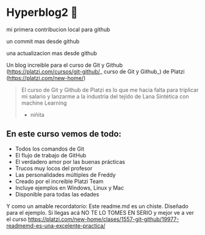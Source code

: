 # Hyperblog2 💚

mi primera contribucion local para github

un commit mas desde github

una actualizacion mas desde github


Un blog increible para el curso de Git y Github (https://platzi.com/cursos/git-github/_ curso de Git y Github_) de Platzi (https://platzi.com/new-home/)

> El curso de Git y Github de Platzi es lo que me hacia falta para triplicar mi salario y lanzarme a la industria del tejido de Lana Sintética con machine Learning
>
> - niñita

## En este curso vemos de todo:

- Todos los comandos de Git
- El flujo de trabajo de GitHub
- El verdadero amor por las buenas prácticas
- Trucos muy locos del profesor
- Las personalidades múltiples de Freddy
- Creado por el increible Platzi Team
- Incluye ejemplos en Windows, Linux y Mac
- Disponible para todas las edades

Y como un amable recordatorio: Este readme.md es un chiste. Diseñado para el ejemplo. Si llegas acá NO TE LO TOMES EN SERIO y mejor ve a ver el curso https://platzi.com/new-home/clases/1557-git-github/19977-readmemd-es-una-excelente-practica/
